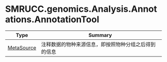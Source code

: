﻿
# SMRUCC.genomics.Analysis.Annotations.AnnotationTool

|Type|Summary|
|----|-------|
|[MetaSource](./MetaSource.md)|注释数据的物种来源信息，即按照物种分组之后得到的信息|

